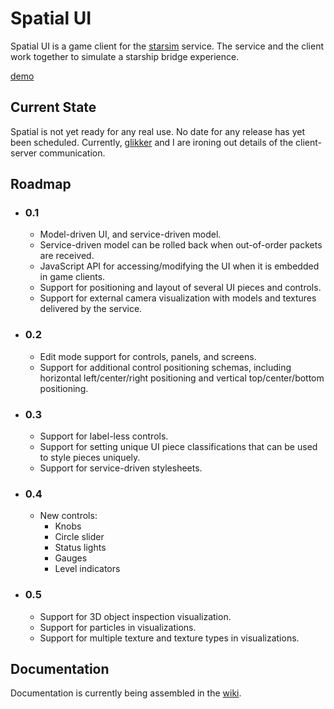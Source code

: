 <h1>Spatial UI</h1>

<p>
	Spatial UI is a game client for the <a href="https://github.com/glikker/starsim">starsim</a> service.  The service and the client work together to simulate a starship bridge experience.
</p>

<p><a href="http://spiderworm.github.io/spatial-ui/">demo</a></p>

<h2>Current State</h2>

<p>
	Spatial is not yet ready for any real use.  No date for any release has yet been scheduled.  Currently, <a href="https://github.com/glikker">glikker</a> and I are ironing out details of the client-server communication.
</p>

<h2>Roadmap</h2>

<ul>
	<li>
		<h3>0.1</h3>
		<ul>
			<li>
				Model-driven UI, and service-driven model.
			</li>
			<li>
				Service-driven model can be rolled back when out-of-order packets are received.
			</li>
			<li>
				JavaScript API for accessing/modifying the UI when it is embedded in game clients.
			</li>
			<li>
				Support for positioning and layout of several UI pieces and controls.
			</li>
			<li>
				Support for external camera visualization with models and textures delivered by the service.
			</li>
		</ul>
	</li>
	<li>
		<h3>0.2</h3>
		<ul>
			<li>
				Edit mode support for controls, panels, and screens.
			</li>
			<li>
				Support for additional control positioning schemas, including horizontal left/center/right positioning and vertical top/center/bottom positioning.
			</li>
		</ul>
	</li>
	<li>
		<h3>0.3</h3>
		<ul>
			<li>
				Support for label-less controls.
			</li>
			<li>
				Support for setting unique UI piece classifications that can be used to style pieces uniquely.
			</li>
			<li>
				Support for service-driven stylesheets.
			</li>
		</ul>
	</li>
	<li>
		<h3>0.4</h3>
		<ul>
			<li>
				New controls:
				<ul>
					<li>
						Knobs
					</li>
					<li>
						Circle slider
					</li>
					<li>
						Status lights
					</li>
					<li>
						Gauges
					</li>
					<li>
						Level indicators
					</li>
				</ul>
			</li>
		</ul>
	</li>
	<li>
		<h3>0.5</h3>
		<ul>
			<li>
				Support for 3D object inspection visualization.
			</li>
			<li>
				Support for particles in visualizations.
			</li>
			<li>
				Support for multiple texture and texture types in visualizations.
			</li>
		</ul>
	</li>
</ul>

<h2>Documentation</h2>

<p>Documentation is currently being assembled in the <a href="https://github.com/spiderworm/spatial-ui/wiki">wiki</a>.</p>